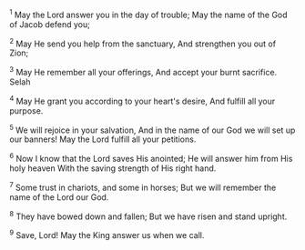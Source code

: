 <sup>1</sup> 
May the Lord answer you in the day of trouble; May the name of the God of Jacob defend you; 

<sup>2</sup> 
May He send you help from the sanctuary, And strengthen you out of Zion; 

<sup>3</sup> 
May He remember all your offerings, And accept your burnt sacrifice. Selah 

<sup>4</sup> 
May He grant you according to your heart's desire, And fulfill all your purpose. 

<sup>5</sup> 
We will rejoice in your salvation, And in the name of our God we will set up our banners! May the Lord fulfill all your petitions. 

<sup>6</sup> 
Now I know that the Lord saves His anointed; He will answer him from His holy heaven With the saving strength of His right hand. 

<sup>7</sup> 
Some trust in chariots, and some in horses; But we will remember the name of the Lord our God. 

<sup>8</sup> 
They have bowed down and fallen; But we have risen and stand upright. 

<sup>9</sup> 
Save, Lord! May the King answer us when we call.